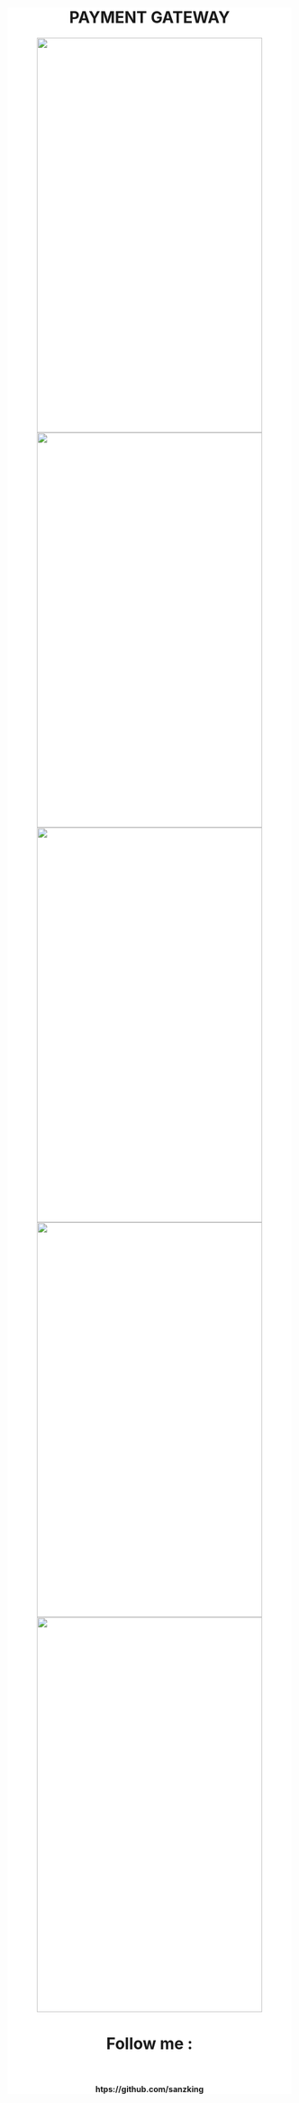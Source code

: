 <div style="background: white;">
<div>
<h1 align="center">PAYMENT GATEWAY</h1>
</div>
<div align="center">
<img src="http://www.sanzstore.org/gambar/1.jpeg" height="700" width="400"><br>
<img src="http://www.sanzstore.org/gambar/2.jpeg" height="700" width="400"><br>
<img src="http://www.sanzstore.org/gambar/3.jpeg" height="700" width="400"><br>
<img src="http://www.sanzstore.org/gambar/4.jpeg" height="700" width="400"><br>
<img src="http://www.sanzstore.org/gambar/5.jpeg" height="700" width="400"><br>
</div>
<div align="center">
<h1 align="center">Follow me : </h1><br>
  <h4>htps://github.com/sanzking</h4>
</div>
